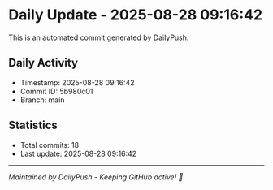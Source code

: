 # Daily Update - 2025-08-28 09:16:42

This is an automated commit generated by DailyPush.

## Daily Activity
- Timestamp: 2025-08-28 09:16:42
- Commit ID: 5b980c01
- Branch: main

## Statistics
- Total commits: 18
- Last update: 2025-08-28 09:16:42

---
*Maintained by DailyPush - Keeping GitHub active! 🚀*
